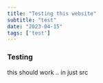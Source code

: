 ```yaml
---
title: "Testing this website"
subtitle: "test"
date: "2023-04-15"
tags: ['test']
---
```

### Testing 
this should work .. in just src